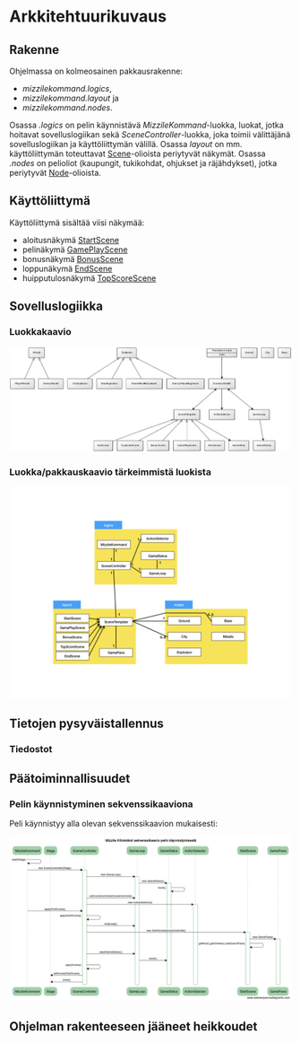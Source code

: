 # Arkkitehtuurikuvaus

## Rakenne

Ohjelmassa on kolmeosainen pakkausrakenne:

* *mizzilekommand.logics*,
* *mizzilekommand.layout* ja
* *mizzilekommand.nodes*.

Osassa *.logics* on pelin käynnistävä *MizzileKommand*-luokka, luokat, jotka hoitavat sovelluslogiikan sekä *SceneController*-luokka, joka toimii välittäjänä sovelluslogiikan ja käyttöliittymän välillä. Osassa *layout* on mm. käyttöliittymän toteuttavat [Scene](https://docs.oracle.com/javase/8/javafx/api/javafx/scene/Scene.html "Javadoc javafx.scene:stä")-olioista periytyvät näkymät. Osassa *.nodes* on pelioliot (kaupungit, tukikohdat, ohjukset ja räjähdykset), jotka periytyvät [Node](https://docs.oracle.com/javase/8/javafx/api/javafx/scene/Node.html "Javadoc javafx.scene.node:sta")-olioista.

## Käyttöliittymä

Käyttöliittymä sisältää viisi näkymää:

* aloitusnäkymä [StartScene]( "StartScene-luokka")
* pelinäkymä [GamePlayScene]( "GamePlayScene-luokka")
* bonusnäkymä [BonusScene]( "BonusScene-luokka")
* loppunäkymä [EndScene]( "EndScene-luokka")
* huipputulosnäkymä [TopScoreScene]( "TopScoreScene-luokka")

## Sovelluslogiikka


### Luokkakaavio

![Luokkakaavio](https://github.com/majormalfunk/otm-harjoitustyo/blob/master/dokumentaatio/luokkakaavio.png)

### Luokka/pakkauskaavio tärkeimmistä luokista

![Luokka/pakkauskaavio](https://github.com/majormalfunk/otm-harjoitustyo/blob/master/dokumentaatio/LuokkaPakkauskaavio.png)

## Tietojen pysyväistallennus



### Tiedostot



## Päätoiminnallisuudet

### Pelin käynnistyminen sekvenssikaaviona

Peli käynnistyy alla olevan sekvenssikaavion mukaisesti:

![Sekvenssikaavio pelin käynnistymisestä](https://github.com/majormalfunk/otm-harjoitustyo/blob/master/dokumentaatio/SekvenssikaavioKaynnistymisesta.png)

## Ohjelman rakenteeseen jääneet heikkoudet



